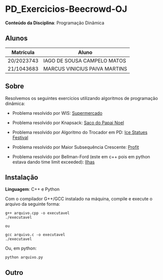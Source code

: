 # PD_Exercicios-Beecrowd-OJ

**Conteúdo da Disciplina**: Programação Dinâmica<br>

## Alunos

| Matrícula  | Aluno                         |
| ---------- | ----------------------------- |
| 20/2023743 | IAGO DE SOUSA CAMPELO MATOS   |
| 21/1043683 | MARCUS VINICIUS PAIVA MARTINS |

## Sobre

Resolvemos os seguintes exercícios utilizando algoritmos de programação dinâmica:

- Problema resolvido por WIS: [Supermercado](https://www.beecrowd.com.br/judge/pt/problems/view/1351)

- Problema resolvido por Knapsack: [Saco do Papai Noel](https://www.beecrowd.com.br/judge/pt/problems/view/1767)

- Problema resolvido por Algoritmo do Trocador em PD: [Ice Statues Festival](https://www.beecrowd.com.br/judge/en/problems/view/1034)

- Problema resolvido por Maior Subsequência Crescente: [Profit](https://www.beecrowd.com.br/judge/en/problems/view/1310)

- Problema resolvido por Bellman-Ford (este em c++ pois em python estava dando time limit exceeded): [Ilhas](https://www.beecrowd.com.br/judge/pt/problems/view/2784)

## Instalação

**Linguagem**: C++ e Python<br>

Com o compilador G++/GCC instalado na máquina, compile e execute o arquivo da seguinte forma:

    g++ arquivo.cpp -o executavel
    ./executavel

    ou

    gcc arquivo.c -o executavel
    ./executavel

Ou, em python:

    python arquivo.py

## Outro

